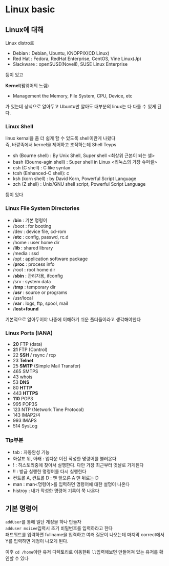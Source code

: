 # Linux basic

## Linux에 대해
Linux distro로
- Debian : Debian, Ubuntu, KNOPPIX(CD Linux)
- Red Hat : Fedora, RedHat Enterprise, CentOS, Vine Linux(Jp)
- Slackware : openSUSE(Novell), SUSE Linux Enterprise

등이 있고

**Kernel**(펌웨어의 느낌)
- Management the Memory, File System, CPU, Device, etc

가 있는데 상식으로 알아두고 Ubuntu만 알아도 대부분의 linux는 다 다룰 수 있게 된다.

### Linux Shell
linux kernal을 좀 더 쉽게 할 수 있도록 shell이란게 나왔다<br>
즉, 바깥족에서 kernel을 제어하고 조작하는데
Shell Teyps
 - sh (Bourne shell) : By Unix Shell, Super shell <최상위 근본이 되는 셀>
 - bash (Bourne-agin shell) : Super shell in Linux <리눅스의 가장 슈퍼셀>
 - csh (C shell) : C like syntax 
 - tcsh (Enhanced-C shell): c
 - ksh (korn shell) : by David Korn, Powerful Script Language
 - zch (Z shell) : Unix/GNU shell script, Powerful Script Language

등이 있다

### Linux File System Directories
- /**bin** : 기본 명령어
- /boot : for booting
- /dev : device file, cd-rom
- /**etc** : config, passwd, rc.d
- /home : user home dir
- /**lib** : shared library
- /media : ssd
- /opt : application software package
- /**proc** : process info
- /root : root home dir
- /**sbin** : 관리자용, ifconfig
- /srv : system data
- /**tmp** : temporary dir
- /**usr** : source or programs
- /usr/local
- /**var** : logs, ftp, spool, mail
- /**lost+found**

기본적으로 알아두어야 나중에 이해하기 쉬운 폴더들이라고 생각해야한다

### Linux Ports (IANA)
- **20**  FTP (data)
- **21**  FTP (Control)
- 22  **SSH** / rsync / rcp
- 23  **Telnet**
- 25  **SMTP** (Simple Mail Transfer)
- 465 SMTPS
- 43  whois
- 53  **DNS**
- 80   **HTTP**
- 443  **HTTPS**
- **110**  POP3
- 995  POP3S
- 123  NTP (Network Time Protocol)
- 143  IMAP2/4
- 993  IMAPS
- 514  SysLog

### Tip부분

- tab : 자동완성 기능
- 화살표 위, 아래 : 업다운 이전 작성한 명령어를 불러온다
- ! : 히스토리중에 찾아서 실행한다. 다만 가장 최근부터 옛날로 가게된다
- !! : 방금 실행한 명령어를 다시 실행한다
- 컨트롤 A, 컨트롤 D : 맨 앞으론 A 맨 뒤로는 D
- man : man<명령어>를 입력하면 명령어에 대한 설명이 나온다
- histroy : 내가 작성한 명령어 기록이 쭉 나온다

## 기본 명령어

`addUser`를 통해 일단 계정을 하나 만들자<br>
`adduser moiLee`입력시 초기 비밀번호를 입력하라고 한다<br>
패드워드를 입력하면 fullname을 입력하고 여러 질문이 나오는데 마지막 correct에서 Y를 입력하면 계정이 나오게 된다.<br>

이후 `cd /home`이란 유저 디렉토리로 이동한뒤 `ll`입력해보면 만들어져 있는 유저를 확인할 수 있다<br>
